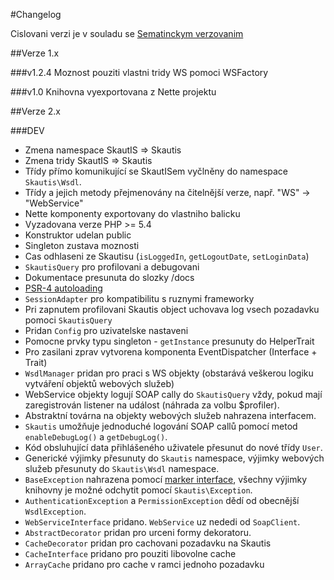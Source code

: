 #Changelog

Cislovani verzi je v souladu se [Sematinckym verzovanim](http://semver.org/)

##Verze 1.x

###v1.2.4
Moznost pouziti vlastni tridy WS pomoci WSFactory

###v1.0
Knihovna vyexportovana z Nette projektu

##Verze 2.x

###DEV
* Zmena namespace SkautIS => Skautis
* Zmena tridy SkautIS => Skautis
* Třídy přímo komunikující se SkautISem vyčlněny do namespace ``Skautis\Wsdl``.
* Třídy a jejich metody přejmenovány na čitelnější verze, např. "WS" -> "WebService"
* Nette komponenty exportovany do vlastniho balicku
* Vyzadovana verze PHP >= 5.4
* Konstruktor udelan public
* Singleton zustava moznosti
* Cas odhlaseni ze Skautisu (``isLoggedIn``, ``getLogoutDate``, ``setLoginData``)
* ``SkautisQuery`` pro profilovani a debugovani
* Dokumentace presunuta do slozky /docs
* [PSR-4 autoloading](http://www.php-fig.org/psr/psr-4/)
* ``SessionAdapter`` pro kompatibilitu s ruznymi frameworky
* Pri zapnutem profilovani Skautis object uchovava log vsech pozadavku pomoci ``SkautisQuery``
* Pridan ``Config`` pro uzivatelske nastaveni
* Pomocne prvky typu singleton - ``getInstance`` presunuty do HelperTrait
* Pro zasilani zprav vytvorena komponenta EventDispatcher (Interface + Trait)
* ``WsdlManager`` pridan pro praci s WS objekty (obstarává veškerou logiku vytváření objektů webových služeb)
* WebService objekty logují SOAP cally do ``SkautisQuery`` vždy, pokud mají zaregistrován listener na událost (náhrada
  za volbu $profiler).
* Abstraktní továrna na objekty webových služeb nahrazena interfacem.
* ``Skautis`` umožňuje jednoduché logování SOAP callů pomocí metod ``enableDebugLog()`` a ``getDebugLog()``.
* Kód obsluhující data přihlášeného uživatele přesunut do nové třídy ``User``.
* Generické výjimky přesunuty do `Skautis` namespace, výjimky webových služeb přesunuty do `Skautis\Wsdl` namespace.
* `BaseException` nahrazena pomocí [marker interface](http://en.wikipedia.org/wiki/Marker_interface_pattern), všechny
  výjimky knihovny je možné odchytit pomocí `Skautis\Exception`.
* `AuthenticationException` a `PermissionException` dědí od obecnější `WsdlException`.
* `WebServiceInterface` pridano. `WebService` uz nededi od `SoapClient`.
* `AbstractDecorator` pridan pro urceni formy dekoratoru.
* `CacheDecorator` pridan pro cachovani pozadavku na Skautis
* `CacheInterface` pridano pro pouziti libovolne cache
* `ArrayCache` pridano pro cache v ramci jednoho pozadavku
